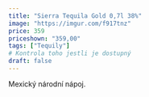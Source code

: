 ```yaml
---
title: "Sierra Tequila Gold 0,7l 38%"
image: "https://imgur.com/f917tnz"
price: 359
priceshown: "359,00"
tags: ["Tequily"]
# Kontrola toho jestli je dostupný
draft: false
---
```


Mexický národní nápoj.
